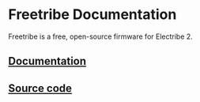 # Freetribe Documentation

Freetribe is a free, open-source firmware for Electribe 2.

## [Documentation](https://bangcorrupt.github.io/freetribe-docs/)

## [Source code](https://github.com/bangcorrupt/freetribe)
